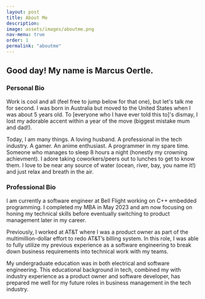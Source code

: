 ```yaml
---
layout: post
title: About Me
description: 
image: assets/images/aboutme.png
nav-menu: true
order: 1
permalink: "aboutme"
---
```


## Good day! My name is Marcus Oertle.

### Personal Bio
Work is cool and all (feel free to jump below for that one), but let's talk me for second. I was born in Australia but moved to the United States when I was about 5 years old. To [everyone who I have ever told this to]'s dismay, I lost my adorable accent within a year of the move (biggest mistake mum and dad!). 

Today, I am many things. A loving husband. A professional in the tech industry. A gamer. An anime enthusiast. A programmer in my spare time. Someone who manages to sleep 8 hours a night (honestly my crowning achievment). I adore taking coworkers/peers out to lunches to get to know them. I love to be near any source of water (ocean, river, bay, you name it!) and just relax and breath in the air. 


### Professional Bio
I am currently a software engineer at Bell Flight working on C++ embedded programming. I completed my MBA in May 2023 and am now focusing on honing my technical skills before eventually switching to product management later in my career.

Previously, I worked at AT&T where I was a product owner as part of the multimillion-dollar effort to redo AT&T’s billing system. In this role, I was able to fully utilize my previous experience as a software engineering to break down business requirements into technical work with my teams.

My undergraduate education was in both electrical and software engineering. This educational background in tech, combined my with industry experience as a product owner and software developer, has prepared me well for my future roles in business management in the tech industry.
